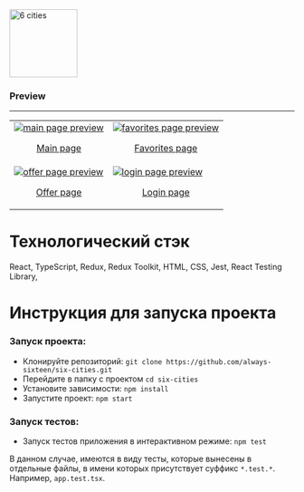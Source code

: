 <!-- # [6 Cities](six-cities-kappa.vercel.app) -->
<a href="six-cities-kappa.vercel.app">
  <img width="120" src="https://raw.githubusercontent.com/always-sixteen/six-cities/7db7c00b533dfc7bca2f76f57e061a0729d01de2/public/img/logo.svg" alt="6 cities">
</a>

### Preview
----
<table>
  <tr>
      <td>
        <a href="https://github.com/always-sixteen/six-cities/blob/master/asserts/main-screen.png?raw=true">
          <img caption="Подпись под картинкой" src="https://github.com/always-sixteen/six-cities/blob/master/asserts/main-screen.png?raw=true" alt="main page preview" />
          <p align="center">Main page</p>
        <a>
      </td>
      <td>
        <a href="https://github.com/always-sixteen/six-cities/blob/master/asserts/favorites-screen.png?raw=true">
          <img caption="Подпись под картинкой" src="https://github.com/always-sixteen/six-cities/blob/master/asserts/favorites-screen.png?raw=true" alt="favorites page preview" />
        <p align="center">Favorites page</p>
        <a>
      </td>
  </tr>
  <tr>
      <td>
        <a href="https://raw.githubusercontent.com/always-sixteen/six-cities/master/asserts/offer-screen.png">
          <img caption="Подпись под картинкой" src="https://raw.githubusercontent.com/always-sixteen/six-cities/master/asserts/offer-screen.png" alt="offer page preview" />
        <p align="center">Offer page</p>
        <a>
      </td>
      <td>
        <a href="https://raw.githubusercontent.com/always-sixteen/six-cities/master/asserts/login-screen.png">
          <img src="https://raw.githubusercontent.com/always-sixteen/six-cities/master/asserts/login-screen.png" alt="login page preview" />
        <p align="center">Login page</p>
        <a>
      </td>
  </tr>
</table>

# Технологический стэк
React, TypeScript, Redux, Redux Toolkit, HTML, CSS, Jest, React Testing Library,



# Инструкция для запуска проекта
### Запуск проекта:

- Клонируйте репозиторий: `git clone https://github.com/always-sixteen/six-cities.git`
- Перейдите в папку с проектом `cd six-cities`
- Установите зависимости: `npm install`
- Запустите проект: `npm start`

### Запуск тестов:

- Запуск тестов приложения в интерактивном режиме: `npm test`

В данном случае, имеются в виду тесты, которые вынесены в отдельные файлы, в имени которых присутствует суффикс `*.test.*`. Например, `app.test.tsx`.

